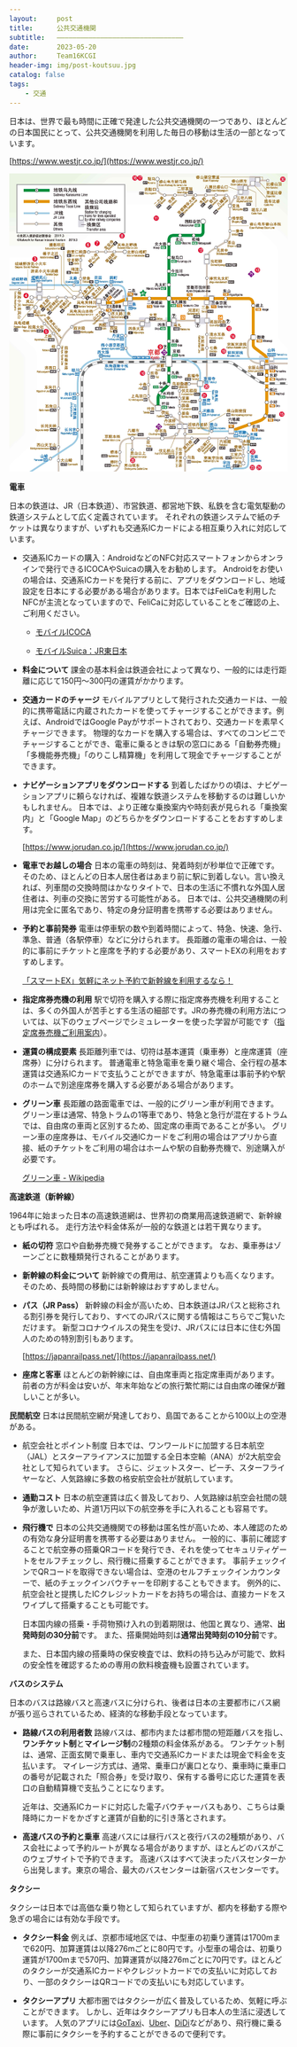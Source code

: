 ```yaml
---
layout:     post
title:      公共交通機関
subtitle:   ————————————————————————————————
date:       2023-05-20
author:     Team16KCGI
header-img: img/post-koutsuu.jpg
catalog: false
tags:
    - 交通
---
```


日本は、世界で最も時間に正確で発達した公共交通機関の一つであり、ほとんどの日本国民にとって、公共交通機関を利用した毎日の移動は生活の一部となっています。

[https://www.westjr.co.jp/](https://www.westjr.co.jp/)

![](https://raw.githubusercontent.com/team16kcgi/websit-img/main/2023-05-20-11-45-49-image.jpg)

**電車**

日本の鉄道は、JR（日本鉄道）、市営鉄道、都営地下鉄、私鉄を含む電気駆動の鉄道システムとして広く定義されています。 それぞれの鉄道システムで紙のチケットは異なりますが、いずれも交通系ICカードによる相互乗り入れに対応しています。

- 交通系ICカードの購入：AndroidなどのNFC対応スマートフォンからオンラインで発行できるICOCAやSuicaの購入をお勧めします。 Androidをお使いの場合は、交通系ICカードを発行する前に、アプリをダウンロードし、地域設定を日本にする必要がある場合があります。日本ではFeliCaを利用したNFCが主流となっていますので、FeliCaに対応していることをご確認の上、ご利用ください。
  
  - [モバイルICOCA](https://www.jr-odekake.net/icoca/mobileicoca/)
  
  - [モバイルSuica：JR東日本](https://www.jreast.co.jp/mobilesuica/index.html/)

- **料金について**
  課金の基本料金は鉄道会社によって異なり、一般的には走行距離に応じて150円～300円の運賃がかかります。

- **交通カードのチャージ**
  モバイルアプリとして発行された交通カードは、一般的に携帯電話に内蔵されたカードを使ってチャージすることができます。例えば、AndroidではGoogle Payがサポートされており、交通カードを素早くチャージできます。 物理的なカードを購入する場合は、すべてのコンビニでチャージすることができ、電車に乗るときは駅の窓口にある「自動券売機」「多機能券売機」「のりこし精算機」を利用して現金でチャージすることができます。

- **ナビゲーションアプリをダウンロードする**
  到着したばかりの頃は、ナビゲーションアプリに頼らなければ、複雑な鉄道システムを移動するのは難しいかもしれません。 日本では、より正確な乗換案内や時刻表が見られる「乗換案内」と「Google Map」のどちらかをダウンロードすることをおすすめします。
  
  [https://www.jorudan.co.jp/](https://www.jorudan.co.jp/)

- **電車でお越しの場合**
  日本の電車の時刻は、発着時刻が秒単位で正確です。 そのため、ほとんどの日本人居住者はあまり前に駅に到着しない。言い換えれば、列車間の交換時間はかなりタイトで、日本の生活に不慣れな外国人居住者は、列車の交換に苦労する可能性がある。 日本では、公共交通機関の利用は完全に匿名であり、特定の身分証明書を携帯する必要はありません。

- **予約と事前発券**
  電車は停車駅の数や到着時間によって、特急、快速、急行、準急、普通（各駅停車）などに分けられます。 長距離の電車の場合は、一般的に事前にチケットと座席を予約する必要があり、スマートEXの利用をおすすめします。
  
  [「スマートEX」気軽にネット予約で新幹線を利用するなら！](https://smart-ex.jp/top.php)

- **指定席券売機の利用**
  駅で切符を購入する際に指定席券売機を利用することは、多くの外国人が苦手とする生活の細部です。JRの券売機の利用方法については、以下のウェブページでシミュレーターを使った学習が可能です（[指定席券売機ご利用案内](https://www.jreast.co.jp/mv-guide/)）。

- **運賃の構成要素**
  長距離列車では、切符は基本運賃（乗車券）と座席運賃（座席券）に分けられます。 普通電車と特急電車を乗り継ぐ場合、全行程の基本運賃は交通系ICカードで支払うことができますが、特急電車は事前予約や駅のホームで別途座席券を購入する必要がある場合があります。

- **グリーン車**
  長距離の路面電車では、一般的にグリーン車が利用できます。 グリーン車は通常、特急トラムの1等車であり、特急と急行が混在するトラムでは、自由席の車両と区別するため、固定席の車両であることが多い。 グリーン車の座席券は、モバイル交通ICカードをご利用の場合はアプリから直接、紙のチケットをご利用の場合はホームや駅の自動券売機で、別途購入が必要です。
  
  [グリーン車 - Wikipedia](https://ja.wikipedia.org/wiki/%E3%82%B0%E3%83%AA%E3%83%BC%E3%83%B3%E8%BB%8A)

**高速鉄道（新幹線）**

1964年に始まった日本の高速鉄道網は、世界初の商業用高速鉄道網で、新幹線とも呼ばれる。 走行方法や料金体系が一般的な鉄道とは若干異なります。

- **紙の切符**
   窓口や自動券売機で発券することができます。 なお、乗車券はゾーンごとに数種類発行されることがあります。

- **新幹線の料金について**
  新幹線での費用は、航空運賃よりも高くなります。 そのため、長時間の移動には新幹線はおすすめしません。

- **パス（JR Pass）**
  新幹線の料金が高いため、日本鉄道はJRパスと総称される割引券を発行しており、すべてのJRパスに関する情報はこちらでご覧いただけます。 新型コロナウイルスの発生を受け、JRパスには日本に住む外国人のための特別割引もあります。
  
  [https://japanrailpass.net/](https://japanrailpass.net/)

- **座席と客車**
  ほとんどの新幹線には、自由席車両と指定席車両があります。 前者の方が料金は安いが、年末年始などの旅行繁忙期には自由席の確保が難しいことが多い。

**民間航空**
日本は民間航空網が発達しており、島国であることから100以上の空港がある。

- 航空会社とポイント制度
  日本では、ワンワールドに加盟する日本航空（JAL）とスターアライアンスに加盟する全日本空輸（ANA）が2大航空会社として知られています。 さらに、ジェットスター、ピーチ、スターフライヤーなど、人気路線に多数の格安航空会社が就航しています。

- **通勤コスト**
  日本の航空運賃は広く普及しており、人気路線は航空会社間の競争が激しいため、片道1万円以下の航空券を手に入れることも容易です。

- **飛行機で**
  日本の公共交通機関での移動は匿名性が高いため、本人確認のための有効な身分証明書を携帯する必要はありません。 一般的に、事前に確認することで航空券の搭乗QRコードを発行でき、それを使ってセキュリティゲートをセルフチェックし、飛行機に搭乗することができます。 事前チェックインでQRコードを取得できない場合は、空港のセルフチェックインカウンターで、紙のチェックインバウチャーを印刷することもできます。 例外的に、航空会社と提携したICクレジットカードをお持ちの場合は、直接カードをスワイプして搭乗することも可能です。
  
  日本国内線の搭乗・手荷物預け入れの到着期限は、他国と異なり、通常、**出発時刻の30分前**です。 また、搭乗開始時刻は**通常出発時刻の10分前**です。
  
  また、日本国内線の搭乗時の保安検査では、飲料の持ち込みが可能で、飲料の安全性を確認するための専用の飲料検査機も設置されています。

**バスのシステム**

日本のバスは路線バスと高速バスに分けられ、後者は日本の主要都市にバス網が張り巡らされているため、経済的な移動手段となっています。

- **路線バスの利用者数**
  路線バスは、都市内または都市間の短距離バスを指し、**ワンチケット制**と**マイレージ制**の2種類の料金体系がある。 ワンチケット制は、通常、正面玄関で乗車し、車内で交通系ICカードまたは現金で料金を支払います。 マイレージ方式は、通常、乗車口が裏口となり、乗車時に乗車口の番号が記載された「照合券」を受け取り、保有する番号に応じた運賃を表口の自動精算機で支払うことになります。
  
  近年は、交通系ICカードに対応した電子バウチャーバスもあり、こちらは乗降時にカードをかざすと運賃が自動的に引き落とされます。

- **高速バスの予約と乗車**
  高速バスには昼行バスと夜行バスの2種類があり、バス会社によって予約ルートが異なる場合がありますが、ほとんどのバスがこのウェブサイトで予約できます。 高速バスはすべて決まったバスセンターから出発します。東京の場合、最大のバスセンターは新宿バスセンターです。

**タクシー**

タクシーは日本では高価な乗り物として知られていますが、都内を移動する際や急ぎの場合には有効な手段です。

- **タクシー料金**
  例えば、京都市域地区では、中型車の初乗り運賃は1700mまで620円、加算運賃は以降276mごとに80円です。小型車の場合は、初乗り運賃が1700mまで570円、加算運賃が以降276mごとに70円です。ほとんどのタクシーが交通系ICカードやクレジットカードでの支払いに対応しており、一部のタクシーはQRコードでの支払いにも対応しています。

- **タクシーアプリ**
  大都市圏ではタクシーが広く普及しているため、気軽に呼ぶことができます。 しかし、近年はタクシーアプリも日本人の生活に浸透しています。 人気のアプリには[GoTaxi](https://go.mo-t.com/)、[Uber](https://www.uber.com/jp/ja/)、[DiDi](https://didimobility.co.jp/)などがあり、飛行機に乗る際に事前にタクシーを予約することができるので便利です。
